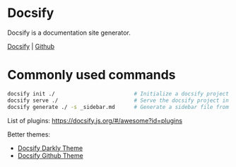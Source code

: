 # Docsify

Docsify is a documentation site generator.

[Docsify](https://docsify.js.org/#/) | [Github](https://github.com/docsifyjs/docsify-cli)


# Commonly used commands

```bash
docsify init ./                         # Initialize a docsify project in current directory
docsify serve ./                        # Serve the docsify project in current directory
docsify generate ./ -s _sidebar.md      # Generate a sidebar file from current directory
```

List of plugins: https://docsify.js.org/#/awesome?id=plugins

Better themes:

- [Docsify Darkly Theme](https://github.com/sushantrahate/docsify-darkly-theme)
- [Docsify Github Theme](https://github.com/w3teal/docsify-theme-github)

